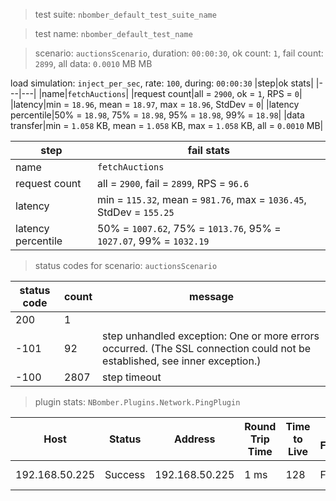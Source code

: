 > test suite: `nbomber_default_test_suite_name`

> test name: `nbomber_default_test_name`

> scenario: `auctionsScenario`, duration: `00:00:30`, ok count: `1`, fail count: `2899`, all data: `0.0010` MB MB

load simulation: `inject_per_sec`, rate: `100`, during: `00:00:30`
|step|ok stats|
|---|---|
|name|`fetchAuctions`|
|request count|all = `2900`, ok = `1`, RPS = `0`|
|latency|min = `18.96`, mean = `18.97`, max = `18.96`, StdDev = `0`|
|latency percentile|50% = `18.98`, 75% = `18.98`, 95% = `18.98`, 99% = `18.98`|
|data transfer|min = `1.058` KB, mean = `1.058` KB, max = `1.058` KB, all = `0.0010` MB|

|step|fail stats|
|---|---|
|name|`fetchAuctions`|
|request count|all = `2900`, fail = `2899`, RPS = `96.6`|
|latency|min = `115.32`, mean = `981.76`, max = `1036.45`, StdDev = `155.25`|
|latency percentile|50% = `1007.62`, 75% = `1013.76`, 95% = `1027.07`, 99% = `1032.19`|
> status codes for scenario: `auctionsScenario`

|status code|count|message|
|---|---|---|
|200|1||
|-101|92|step unhandled exception: One or more errors occurred. (The SSL connection could not be established, see inner exception.)|
|-100|2807|step timeout|

> plugin stats: `NBomber.Plugins.Network.PingPlugin`

|Host|Status|Address|Round Trip Time|Time to Live|Don't Fragment|Buffer Size|
|---|---|---|---|---|---|---|
|192.168.50.225|Success|192.168.50.225|1 ms|128|False|32 bytes|

